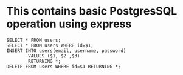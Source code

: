 # This contains basic PostgresSQL operation using express

```
SELECT * FROM users;
SELECT * FROM users WHERE id=$1;
INSERT INTO users(email, username, password)
        VALUES ($1, $2 ,$3)
        RETURNING *;
DELETE FROM users WHERE id=$1 RETURNING *;
```
